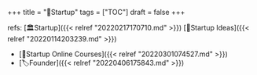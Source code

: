 +++
title = "📂Startup"
tags = ["TOC"]
draft = false
+++

refs: [🏛Startup]({{< relref "20220217170710.md" >}}) [🔬Startup Ideas]({{< relref "20220114203239.md" >}})

-   [📝Startup Online Courses]({{< relref "20220301074527.md" >}})
-   [🏷Founder]({{< relref "20220406175843.md" >}})
